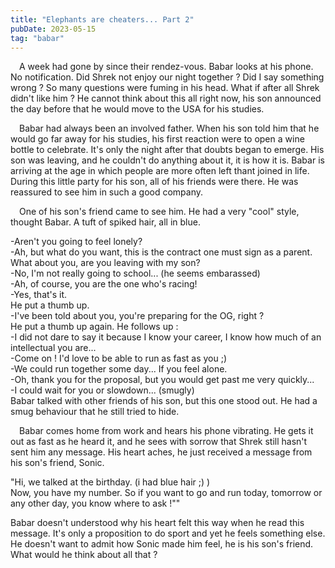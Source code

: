 ```yaml
---
title: "Elephants are cheaters... Part 2"
pubDate: 2023-05-15
tag: "babar"
---
```


 A week had gone by since their rendez-vous. Babar looks at his phone. No notification. Did Shrek not enjoy our night together ? Did I say something wrong ? So many questions were fuming in his head. What if after all Shrek didn't like him ? He cannot think about this all right now, his son announced the day before that he would move to the USA for his studies.

 Babar had always been an involved father. When his son told him that he would go far away for his studies, his first reaction were to open a wine bottle to celebrate. It's only the night after that doubts began to emerge. His son was leaving, and he couldn't do anything about it, it is how it is. Babar is arriving at the age in which people are more often left thant joined in life. During this little party for his son, all of his friends were there. He was reassured to see him in such a good company.

 One of his son's friend came to see him. He had a very "cool" style, thought Babar. A tuft of spiked hair, all in blue.

-Aren't you going to feel lonely?\
-Ah, but what do you want, this is the contract one must sign as a parent.\
What about you, are you leaving with my son?\
-No, I'm not really going to school... (he seems embarassed)\
-Ah, of course, you are the one who's racing!\
-Yes, that's it.\
He put a thumb up.\
-I've been told about you, you're preparing for the OG, right ?\
He put a thumb up again. He follows up :\
-I did not dare to say it because I know your career, I know how much of an intellectual you are...\
-Come on ! I'd love to be able to run as fast as you ;)\
-We could run together some day... If you feel alone.\
-Oh, thank you for the proposal, but you would get past me very quickly...\
-I could wait for you or slowdown... (smugly)\
Babar talked with other friends of his son, but this one stood out. He had a smug behaviour that he still tried to hide.

 Babar comes home from work and hears his phone vibrating. He gets it out as fast as he heard it, and he sees with sorrow that Shrek still hasn't sent him any message. His heart aches, he just received a message from his son's friend, Sonic.

"Hi, we talked at the birthday. (i had blue hair ;) )\
Now, you have my number. So if you want to go and run today, tomorrow or any other day, you know where to ask !""

Babar doesn't understood why his heart felt this way when he read this message. It's only a proposition to do sport and yet he feels something else. He doesn't want to admit how Sonic made him feel, he is his son's friend. What would he think about all that ?